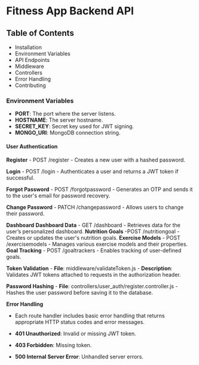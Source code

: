 # Fitness App Backend API

## Table of Contents

- Installation
- Environment Variables
- API Endpoints
- Middleware
- Controllers
- Error Handling
- Contributing

### Environment Variables

- **PORT**: The port where the server listens.
- **HOSTNAME**: The server hostname.
- **SECRET_KEY**: Secret key used for JWT signing.
- **MONGO_URI**: MongoDB connection string.

#### User Authentication

**Register**
    - POST /register
    - Creates a new user with a hashed password.

**Login**
    - POST /login
    - Authenticates a user and returns a JWT token if successful.

**Forgot Password**
    - POST /forgotpassword
    - Generates an OTP and sends it to the user's email for password recovery.

**Change Password**
    - PATCH /changepassword
    - Allows users to change their password.

**Dashboard**
    **Dashboard Data**
        - GET /dashboard
        - Retrieves data for the user’s personalized dashboard.
    **Nutrition Goals**
        -POST /nutritiongoal
        -Creates or updates the user's nutrition goals.
    **Exercise Models**
        - POST /exercisemodels
        - Manages various exercise models and their properties.
    **Goal Tracking**
        - POST /goaltrackers
        - Enables tracking of user-defined goals.

**Token Validation**
    - **File**: middleware/validateToken.js
    - **Description**: Validates JWT tokens attached to requests in the authorization header.

**Password Hashing**
    - **File**: controllers/user_auth/register.controller.js
    -Hashes the user password before saving it to the database.

**Error Handling**
- Each route handler includes basic error handling that returns appropriate HTTP status codes and error messages.

- **401 Unauthorized**: Invalid or missing JWT token.
- **403 Forbidden**: Missing token.
- **500 Internal Server Error**: Unhandled server errors.
